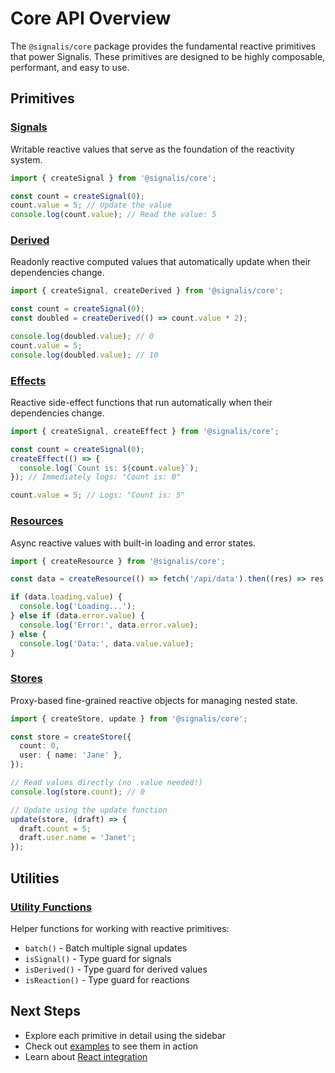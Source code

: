 # Core API Overview

The `@signalis/core` package provides the fundamental reactive primitives that power Signalis. These primitives are designed to be highly composable, performant, and easy to use.

## Primitives

### [Signals](/core/signals)

Writable reactive values that serve as the foundation of the reactivity system.

```typescript
import { createSignal } from '@signalis/core';

const count = createSignal(0);
count.value = 5; // Update the value
console.log(count.value); // Read the value: 5
```

### [Derived](/core/derived)

Readonly reactive computed values that automatically update when their dependencies change.

```typescript
import { createSignal, createDerived } from '@signalis/core';

const count = createSignal(0);
const doubled = createDerived(() => count.value * 2);

console.log(doubled.value); // 0
count.value = 5;
console.log(doubled.value); // 10
```

### [Effects](/core/effects)

Reactive side-effect functions that run automatically when their dependencies change.

```typescript
import { createSignal, createEffect } from '@signalis/core';

const count = createSignal(0);
createEffect(() => {
  console.log(`Count is: ${count.value}`);
}); // Immediately logs: "Count is: 0"

count.value = 5; // Logs: "Count is: 5"
```

### [Resources](/core/resources)

Async reactive values with built-in loading and error states.

```typescript
import { createResource } from '@signalis/core';

const data = createResource(() => fetch('/api/data').then((res) => res.json()));

if (data.loading.value) {
  console.log('Loading...');
} else if (data.error.value) {
  console.log('Error:', data.error.value);
} else {
  console.log('Data:', data.value.value);
}
```

### [Stores](/core/stores)

Proxy-based fine-grained reactive objects for managing nested state.

```typescript
import { createStore, update } from '@signalis/core';

const store = createStore({
  count: 0,
  user: { name: 'Jane' },
});

// Read values directly (no .value needed!)
console.log(store.count); // 0

// Update using the update function
update(store, (draft) => {
  draft.count = 5;
  draft.user.name = 'Janet';
});
```

## Utilities

### [Utility Functions](/core/utilities)

Helper functions for working with reactive primitives:

- `batch()` - Batch multiple signal updates
- `isSignal()` - Type guard for signals
- `isDerived()` - Type guard for derived values
- `isReaction()` - Type guard for reactions

## Next Steps

- Explore each primitive in detail using the sidebar
- Check out [examples](/examples/stopwatch) to see them in action
- Learn about [React integration](/react/)
